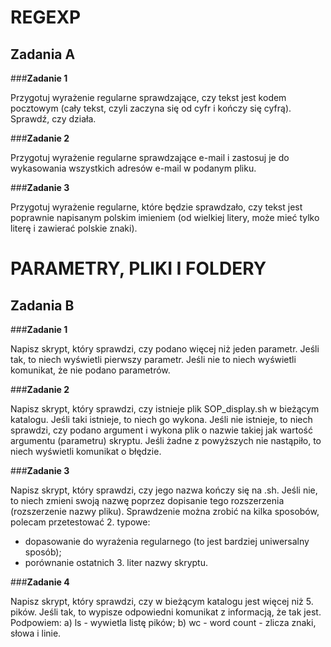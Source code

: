 # REGEXP 

## Zadania A 

###**Zadanie 1**
 
Przygotuj wyrażenie regularne sprawdzające, czy tekst jest kodem pocztowym (cały tekst, czyli zaczyna się od cyfr i kończy się cyfrą).
Sprawdź, czy działa.

###**Zadanie 2**
 
Przygotuj wyrażenie regularne sprawdzające e-mail i zastosuj je do wykasowania wszystkich adresów e-mail w podanym pliku.

###**Zadanie 3**

Przygotuj wyrażenie regularne, które będzie sprawdzało, czy tekst jest poprawnie napisanym polskim imieniem
(od wielkiej litery, może mieć tylko literę i zawierać polskie znaki).

# PARAMETRY, PLIKI I FOLDERY

## Zadania B 

###**Zadanie 1**

Napisz skrypt, który sprawdzi, czy podano więcej niż jeden parametr. 
Jeśli tak, to niech wyświetli pierwszy parametr.
Jeśli nie to niech wyświetli komunikat, że nie podano parametrów.

###**Zadanie 2**

Napisz skrypt, który sprawdzi, czy istnieje plik SOP_display.sh w bieżącym katalogu.
Jeśli taki istnieje, to niech go wykona.
Jeśli nie istnieje, to niech sprawdzi, czy podano argument i wykona plik o nazwie takiej jak wartość argumentu (parametru) skryptu.
Jeśli żadne z powyższych nie nastąpiło, to niech wyświetli komunikat o błędzie.

###**Zadanie 3**

Napisz skrypt, który sprawdzi, czy jego nazwa kończy się na .sh.
Jeśli nie, to niech zmieni swoją nazwę poprzez dopisanie tego rozszerzenia (rozszerzenie nazwy pliku).
Sprawdzenie można zrobić na kilka sposobów, polecam przetestować 2. typowe:
- dopasowanie do wyrażenia regularnego (to jest bardziej uniwersalny sposób);
- porównanie ostatnich 3. liter nazwy skryptu.

###**Zadanie 4**

Napisz skrypt, który sprawdzi, czy w bieżącym katalogu jest więcej niż 5. pików.
Jeśli tak, to wypisze odpowiedni komunikat z informacją, że tak jest.
Podpowiem:
a) ls - wywietla listę pików;
b) wc - word count - zlicza znaki, słowa i linie.   